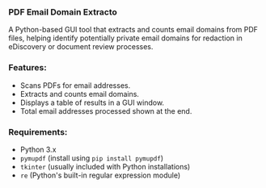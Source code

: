 ### PDF Email Domain Extracto
A Python-based GUI tool that extracts and counts email domains from PDF files, helping identify potentially private email domains for redaction in eDiscovery or document review processes.

### Features:
- Scans PDFs for email addresses.
- Extracts and counts email domains.
- Displays a table of results in a GUI window.
- Total email addresses processed shown at the end.

### Requirements:
- Python 3.x
- `pymupdf` (install using `pip install pymupdf`)
- `tkinter` (usually included with Python installations)
- `re` (Python's built-in regular expression module)
